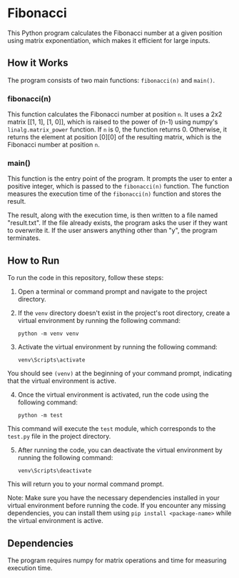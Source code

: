 # Fibonacci

This Python program calculates the Fibonacci number at a given position using matrix exponentiation, which makes it efficient for large inputs.

## How it Works

The program consists of two main functions: `fibonacci(n)` and `main()`.

### fibonacci(n)

This function calculates the Fibonacci number at position `n`. It uses a 2x2 matrix [[1, 1], [1, 0]], which is raised to the power of (n-1) using numpy's `linalg.matrix_power` function. If `n` is 0, the function returns 0. Otherwise, it returns the element at position [0][0] of the resulting matrix, which is the Fibonacci number at position `n`.

### main()

This function is the entry point of the program. It prompts the user to enter a positive integer, which is passed to the `fibonacci(n)` function. The function measures the execution time of the `fibonacci(n)` function and stores the result. 

The result, along with the execution time, is then written to a file named "result.txt". If the file already exists, the program asks the user if they want to overwrite it. If the user answers anything other than "y", the program terminates.

## How to Run 

To run the code in this repository, follow these steps:

1. Open a terminal or command prompt and navigate to the project directory.

2. If the `venv` directory doesn't exist in the project's root directory, create a virtual environment by running the following command:

    ```
    python -m venv venv
    ```

3. Activate the virtual environment by running the following command: 

    ```
    venv\Scripts\activate
    ```

You should see `(venv)` at the beginning of your command prompt, indicating that the virtual environment is active.

4. Once the virtual environment is activated, run the code using the following command:

    ```
    python -m test
    ```

This command will execute the `test` module, which corresponds to the `test.py` file in the project directory.

5. After running the code, you can deactivate the virtual environment by running the following command:

    ```
    venv\Scripts\deactivate
    ```
This will return you to your normal command prompt.

Note: Make sure you have the necessary dependencies installed in your virtual environment before running the code. If you encounter any missing dependencies, you can install them using `pip install <package-name>` while the virtual environment is active.


## Dependencies

The program requires numpy for matrix operations and time for measuring execution time.